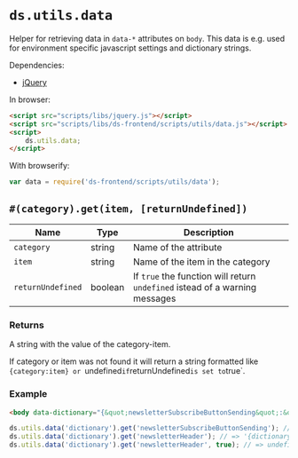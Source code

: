 # `ds.utils.data`

Helper for retrieving data in `data-*` attributes on `body`. This data is e.g.
used for environment specific javascript settings and dictionary strings.

Dependencies:

- [jQuery](http://jquery.com/download/)

In browser:

```html
<script src="scripts/libs/jquery.js"></script>
<script src="scripts/libs/ds-frontend/scripts/utils/data.js"></script>
<script>
    ds.utils.data;
</script>
```

With browserify:

```js
var data = require('ds-frontend/scripts/utils/data');
```

## `#(category).get(item, [returnUndefined])`

| Name | Type | Description |
| --- | --- | --- |
| `category` | string | Name of the attribute |
| `item` | string | Name of the item in the category |
| `returnUndefined` | boolean | If `true` the function will return `undefined` istead of a warning messages |

### Returns

A string with the value of the category-item.

If category or item was not found it will return a string formatted like `{category:item} or `undefined` if `returnUndefined` is set to `true`.

### Example

```html
<body data-dictionary="{&quot;newsletterSubscribeButtonSending&quot;:&quot;Signing up...&quot;}">
```

```js
ds.utils.data('dictionary').get('newsletterSubscribeButtonSending'); // => 'Signing up...'
ds.utils.data('dictionary').get('newsletterHeader'); // => '{dictionary: newsletterHeader}'
ds.utils.data('dictionary').get('newsletterHeader', true); // => undefined
```
